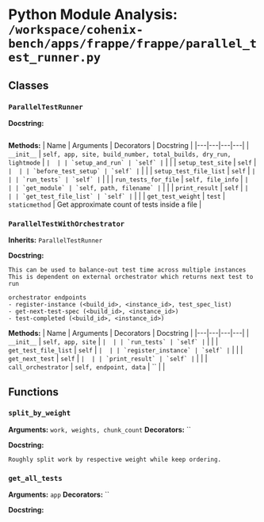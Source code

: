 # Python Module Analysis: `/workspace/cohenix-bench/apps/frappe/frappe/parallel_test_runner.py`

## Classes

### `ParallelTestRunner`


**Docstring:**
```

```

**Methods:**
| Name | Arguments | Decorators | Docstring |
|---|---|---|---|
| `__init__` | `self, app, site, build_number, total_builds, dry_run, lightmode` | `` |  |
| `setup_and_run` | `self` | `` |  |
| `setup_test_site` | `self` | `` |  |
| `before_test_setup` | `self` | `` |  |
| `setup_test_file_list` | `self` | `` |  |
| `run_tests` | `self` | `` |  |
| `run_tests_for_file` | `self, file_info` | `` |  |
| `get_module` | `self, path, filename` | `` |  |
| `print_result` | `self` | `` |  |
| `get_test_file_list` | `self` | `` |  |
| `get_test_weight` | `test` | `staticmethod` | Get approximate count of tests inside a file |


### `ParallelTestWithOrchestrator`
**Inherits:** `ParallelTestRunner`


**Docstring:**
```
This can be used to balance-out test time across multiple instances
This is dependent on external orchestrator which returns next test to run

orchestrator endpoints
- register-instance (<build_id>, <instance_id>, test_spec_list)
- get-next-test-spec (<build_id>, <instance_id>)
- test-completed (<build_id>, <instance_id>)
```

**Methods:**
| Name | Arguments | Decorators | Docstring |
|---|---|---|---|
| `__init__` | `self, app, site` | `` |  |
| `run_tests` | `self` | `` |  |
| `get_test_file_list` | `self` | `` |  |
| `register_instance` | `self` | `` |  |
| `get_next_test` | `self` | `` |  |
| `print_result` | `self` | `` |  |
| `call_orchestrator` | `self, endpoint, data` | `` |  |





## Functions

### `split_by_weight`
**Arguments:** `work, weights, chunk_count`
**Decorators:** ``

**Docstring:**
```
Roughly split work by respective weight while keep ordering.
```
### `get_all_tests`
**Arguments:** `app`
**Decorators:** ``

**Docstring:**
```

```

